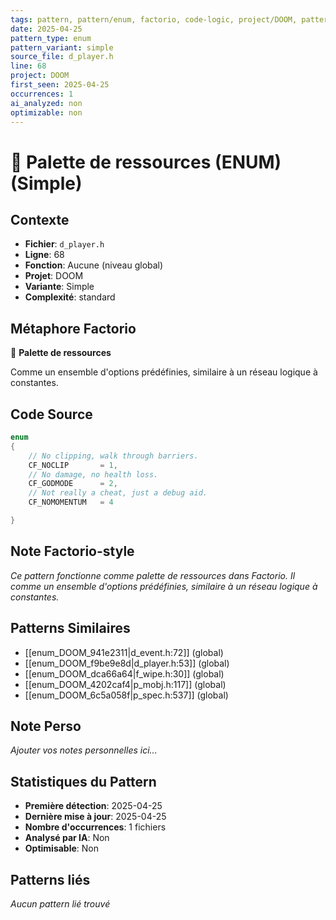 ```yaml
---
tags: pattern, pattern/enum, factorio, code-logic, project/DOOM, pattern/variant/simple
date: 2025-04-25
pattern_type: enum
pattern_variant: simple
source_file: d_player.h
line: 68
project: DOOM
first_seen: 2025-04-25
occurrences: 1
ai_analyzed: non
optimizable: non
---
```


# 🔢 Palette de ressources (ENUM) (Simple)

## Contexte
- **Fichier**: `d_player.h`
- **Ligne**: 68
- **Fonction**: Aucune (niveau global)
- **Projet**: DOOM
- **Variante**: Simple
- **Complexité**: standard

## Métaphore Factorio
🔢 **Palette de ressources**

Comme un ensemble d'options prédéfinies, similaire à un réseau logique à constantes.

## Code Source
```c
enum
{
    // No clipping, walk through barriers.
    CF_NOCLIP		= 1,
    // No damage, no health loss.
    CF_GODMODE		= 2,
    // Not really a cheat, just a debug aid.
    CF_NOMOMENTUM	= 4

}
```

## Note Factorio-style
*Ce pattern fonctionne comme palette de ressources dans Factorio. Il comme un ensemble d'options prédéfinies, similaire à un réseau logique à constantes.*

## Patterns Similaires
- [[enum_DOOM_941e2311|d_event.h:72]] (global)
- [[enum_DOOM_f9be9e8d|d_player.h:53]] (global)
- [[enum_DOOM_dca66a64|f_wipe.h:30]] (global)
- [[enum_DOOM_4202caf4|p_mobj.h:117]] (global)
- [[enum_DOOM_6c5a058f|p_spec.h:537]] (global)

## Note Perso
*Ajouter vos notes personnelles ici...*

## Statistiques du Pattern
- **Première détection**: 2025-04-25
- **Dernière mise à jour**: 2025-04-25
- **Nombre d'occurrences**: 1 fichiers
- **Analysé par IA**: Non
- **Optimisable**: Non

## Patterns liés
*Aucun pattern lié trouvé*
